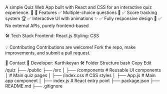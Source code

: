 A simple Quiz Web App built with React and CSS for an interactive quiz experience. 🚀
🌟 Features
✅ Multiple-choice questions 🎯
✅ Score tracking system 🏆
✅ Interactive UI with animations ✨
✅ Fully responsive design 📱
✅ No external APIs, purely frontend-based

🛠️ Tech Stack
Frontend: React.js
Styling: CSS

💡 Contributing
Contributions are welcome! Fork the repo, make improvements, and submit a pull request.

📩 Contact
📧 Developer: Karthikeyan
🛠️ Folder Structure
bash
Copy
Edit
/quiz
 ├── /public
 ├── /src
 │   ├── /components  # Reusable UI components
 │          # Main quiz pages
 │   ├── /index.css      # CSS styles
 │   ├── App.js       # Main app component
 │   ├── index.js     # React entry point
 ├── package.json
 ├── README.md
 ├── .gitignore
